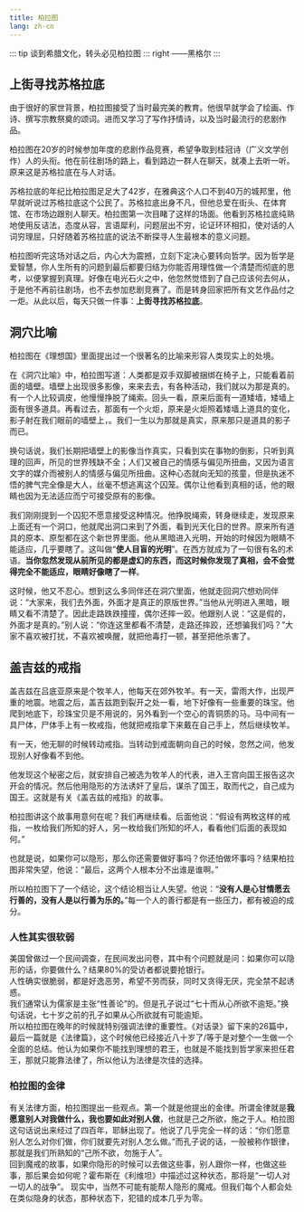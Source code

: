 ```yaml
---
title: 柏拉图
lang: zh-cn
---
```


::: tip
谈到希腊文化，转头必见柏拉图
::: right
——黑格尔
:::

## 上街寻找苏格拉底

由于很好的家世背景，柏拉图接受了当时最完美的教育。他很早就学会了绘画、作诗、撰写宗教祭奠的颂词。进而又学习了写作抒情诗，以及当时最流行的悲剧作品。  

柏拉图在20岁的时候参加年度的悲剧作品竞赛，希望争取到桂冠诗（广义文学创作）人的头衔。他在前往剧场的路上，看到路边一群人在聊天，就凑上去听一听。原来这是苏格拉底在与人对话。  

苏格拉底的年纪比柏拉图足足大了42岁，在雅典这个人口不到40万的城邦里，他早就听说过苏格拉底这个公民了。苏格拉底出身不凡，但他总爱在街头、在体育馆、在市场边跟别人聊天。柏拉图第一次目睹了这样的场面。他看到苏格拉底纯熟地使用反诘法，态度从容，言语犀利，问题层出不穷，论证环环相扣，使对话的人词穷理屈，只好随着苏格拉底的说法不断探寻人生最根本的意义问题。  

柏拉图听完这场对话之后，内心大为震撼，立刻下定决心要转向哲学。因为哲学是爱智慧，你人生所有的问题到最后都要归结为你能否用理性做一个清楚而彻底的思考，以便掌握到真理。好像在电光石火之中，他忽然觉悟到了自己应该何去何从，于是他不再前往剧场，也不去参加悲剧竞赛了。而是转身回家把所有文艺作品付之一炬。从此以后，每天只做一件事：**上街寻找苏格拉底**。

## 洞穴比喻

柏拉图在《理想国》里面提出过一个很著名的比喻来形容人类现实上的处境。  

在《洞穴比喻》中，柏拉图写道：人类都是双手双脚被捆绑在椅子上，只能看着前面的墙壁。墙壁上出现很多影像，来来去去，有各种活动，我们就以为那是真的。有一个人比较调皮，他慢慢挣脱了绳索。回头一看，原来后面有一道矮墙，矮墙上面有很多道具。再看过去，那面有一个火炬，原来是火炬照着矮墙上道具的变化，影子射在我们眼前的墙壁上，。我们一生以为那就是真实，原来那只是道具的影子而已。

换句话说，我们长期把墙壁上的影像当作真实，只看到实在事物的倒影，只听到真理的回声，所见的世界残缺不全；人们又被自己的情感与偏见所扭曲，又因为语言文字的媒介而被别人的情感与偏见所扭曲。这种心态就向无知的孩童，但是执迷不悟的脾气完全像是大人，丝毫不想逃离这个囚笼。偶尔让他看到真相的话，他的眼睛也因为无法适应而宁可接受原有的影像。  

我们刚刚提到一个囚犯不愿意接受这种情况。他挣脱绳索，转身继续走，发现原来上面还有一个洞口，他就爬出洞口来到了外面，看到光天化日的世界。原来所有道具的原本、原型都在这个新世界里面。他从黑暗进入光明，开始的时候因为眼睛不能适应，几乎要瞎了。这叫做“**使人目盲的光明**”。在西方就成为了一句很有名的术语。**当你忽然发现从前所见的都是虚幻的东西，而这时候你发现了真相，会不会觉得完全不能适应，眼睛好像瞎了一样**。  

这时候，他又不忍心。想到这么多同伴还在洞穴里面，他就走回洞穴想劝同伴说：“大家来，我们去外面，外面才是真正的原版世界。”当他从光明进入黑暗，眼睛又看不清楚了。因此走路跌跌撞撞，偶尔还摔一跤。他跟别人说：“这是假的，外面才是真的。”别人说：“你连这里都看不清楚，走路还摔跤，还想骗我们吗？”大家不喜欢被打扰，不喜欢被唤醒，就把他毒打一顿，甚至把他杀害了。

## 盖吉兹的戒指

盖吉兹在吕底亚原来是个牧羊人，他每天在郊外牧羊。有一天，雷雨大作，出现严重的地震。地震之后，盖吉兹跑到裂开之处一看，地下好像有一些重要的珠宝。他爬到地底下，珍珠宝贝是不用说的，另外看到一个空心的青铜质的马。马中间有一具尸体，尸体手上有一枚戒指，他就把戒指拿下来戴在自己手上，然后继续牧羊。  

有一天，他无聊的时候转动戒指。当转动到戒面朝向自己的时候，忽然之间，他发现别人好像看不到他。  

他发现这个秘密之后，就安排自己被选为牧羊人的代表，进入王宫向国王报告这次开会的情况。然后他用隐形的方法诱奸了皇后，谋杀了国王，取而代之，自己成为国王。这就是有关《盖吉兹的戒指》的故事。  

柏拉图讲这个故事用意何在呢？我们再继续看。后面他说：“假设有两枚这样的戒指，一枚给我们所知的好人，另一枚给我们所知的坏人，看看他们后面的表现如何。”  

也就是说，如果你可以隐形，那么你还需要做好事吗？你还怕做坏事吗？结果柏拉图非常失望，他说：“最后，这两个人根本分不出谁是谁啊。”  

所以柏拉图下了一个结论，这个结论相当让人失望。他说：“**没有人是心甘情愿去行善的，没有人是以行善为乐的。**”每一个人的善行都是有一些压力，都有被迫的成分。

### 人性其实很软弱

美国曾做过一个民间调查，在民间发出问卷，其中有个问题就是问：如果你可以隐形的话，你要做什么？结果80%的受访者都说要抢银行。  
人性确实很脆弱，都是好逸恶劳，希望不劳而获，同时又贪得无厌，完全禁不起诱惑。  
我们通常认为儒家是主张“性善论”的。但是孔子说过“七十而从心所欲不逾矩。”换句话说，七十岁之前的孔子如果从心所欲就有可能逾矩。  
所以柏拉图在晚年的时候就特别强调法律的重要性。《对话录》留下来的26篇中，最后一篇就是《法律篇》，这个时候他已经接近八十岁了/等于是对整个一生做一个全面的总结。他认为如果你不能找到理想的君王，也就是不能找到哲学家来担任君王，那就只能靠法律了，所以他认为法律是次佳的选择。

### 柏拉图的金律

有关法律方面，柏拉图提出一些观点。第一个就是他提出的金律。所谓金律就是**我愿意别人对我做什么，我也要如此对别人做**，也就是己之所欲，施之于人。柏拉图这句话说出来经过了四百年，耶稣出现了。他说了几乎完全一样的话：“你们愿意别人怎么对你们做，你们就要先对别人怎么做。”而孔子说的话，一般被称作银律，那就是我们所熟知的“己所不欲，勿施于人”。  
回到魔戒的故事，如果你隐形的时候可以去做这些事，别人跟你一样，也做这些事，那后果会如何呢？霍布斯在《利维坦》中描述过这种状态，那将是“一切人对一切人的战争”。
现实中，当然不可能有能帮人隐形的魔戒。但我们每个人都会处在类似隐身的状态，那种状态下，犯错的成本几乎为零。
